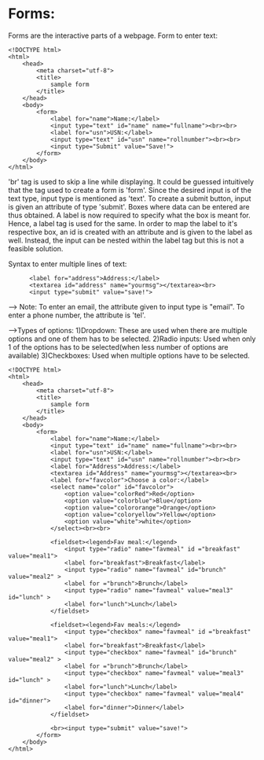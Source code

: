 # Forms:

Forms are the interactive parts of a webpage.
Form to enter text:

    <!DOCTYPE html>
    <html>
        <head>
            <meta charset="utf-8">
            <title>
                sample form
            </title>
        </head>
        <body>
            <form>
                <label for="name">Name:</label>
                <input type="text" id="name" name="fullname"><br><br>
                <label for="usn">USN:</label>
                <input type="text" id="usn" name="rollnumber"><br><br>
                <input type="Submit" value="Save!">
            </form>
        </body>
    </html>


'br' tag is used to skip a line while displaying. It could be guessed intuitively that the tag used to create a form is 'form'. Since the desired input is of the text type, input type is mentioned as 'text'. To create a submit button, input is given an attribute of type 'submit'. Boxes where data can be entered are thus obtained. A label is now required to specify what the box is meant for. Hence, a label tag is used for the same. In order to map the label to it's respective box, an id is created with an attribute and is given to the label as well. Instead, the input can be nested within the label tag but this is not a feasible solution.

Syntax to enter multiple lines of text:

          <label for="address">Address:</label>
          <textarea id="address" name="yourmsg"></textarea><br>
          <input type="submit" value="save!">


--> Note: To enter an email, the attribute given to input type is "email".
          To enter a phone number, the attribute is 'tel'.


-->Types of options:
1)Dropdown: These are used when there are multiple options and one of them has to be selected.
2)Radio inputs: Used when only 1 of the options has to be selected(when less number of options are available)
3)Checkboxes: Used when multiple options have to be selected.

    <!DOCTYPE html>
    <html>
        <head>
            <meta charset="utf-8">
            <title>
                sample form
            </title>
        </head>
        <body>
            <form>
                <label for="name">Name:</label>
                <input type="text" id="name" name="fullname"><br><br>
                <label for="usn">USN:</label>
                <input type="text" id="usn" name="rollnumber"><br><br>
                <label for="Address">Address:</label>
                <textarea id="Address" name="yourmsg"></textarea><br>
                <label for="favcolor">Choose a color:</label>
                <select name="color" id="favcolor">
                    <option value="colorRed">Red</option>
                    <option value="colorblue">Blue</option>
                    <option value="colororange">Orange</option>
                    <option value="coloryellow">Yellow</option>
                    <option value="white">white</option>
                </select><br><br>

                <fieldset><legend>Fav meal:</legend>
                    <input type="radio" name="favmeal" id ="breakfast"  value="meal1">
                    <label for="breakfast">Breakfast</label>
                    <input type="radio" name="favmeal" id="brunch" value="meal2" >
                    <label for ="brunch">Brunch</label>
                    <input type="radio" name="favmeal" value="meal3" id="lunch" >
                    <label for="lunch">Lunch</label>
                </fieldset>

                <fieldset><legend>Fav meals:</legend>
                    <input type="checkbox" name="favmeal" id ="breakfast"  value="meal1">
                    <label for="breakfast">Breakfast</label>
                    <input type="checkbox" name="favmeal" id="brunch" value="meal2" >
                    <label for ="brunch">Brunch</label>
                    <input type="checkbox" name="favmeal" value="meal3" id="lunch" >
                    <label for="lunch">Lunch</label>
                    <input type="checkbox" name="favmeal" value="meal4" id="dinner">
                    <label for="dinner">Dinner</label>
                </fieldset>

                <br><input type="submit" value="save!">
            </form>
        </body>
    </html>
